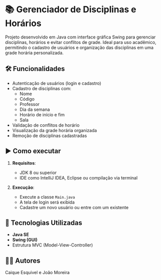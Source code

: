 # 📚 Gerenciador de Disciplinas e Horários

Projeto desenvolvido em Java com interface gráfica Swing para gerenciar disciplinas, horários e evitar conflitos de grade. Ideal para uso acadêmico, permitindo o cadastro de usuários e organização das disciplinas em uma grade horária personalizada.

## 🛠 Funcionalidades

- Autenticação de usuários (login e cadastro)
- Cadastro de disciplinas com:
  - Nome
  - Código
  - Professor
  - Dia da semana
  - Horário de início e fim
  - Sala
- Validação de conflitos de horário
- Visualização da grade horária organizada
- Remoção de disciplinas cadastradas

## ▶️ Como executar

1. **Requisitos**:
   - JDK 8 ou superior
   - IDE como IntelliJ IDEA, Eclipse ou compilação via terminal

2. **Execução**:
   - Execute a classe `Main.java`
   - A tela de login será exibida
   - Cadastre um novo usuário ou entre com um existente

## 🧠 Tecnologias Utilizadas

- **Java SE**
- **Swing (GUI)**
- Estrutura MVC (Model-View-Controller)




## 👨‍💻 Autores

Caique Esquivel e João Moreira
